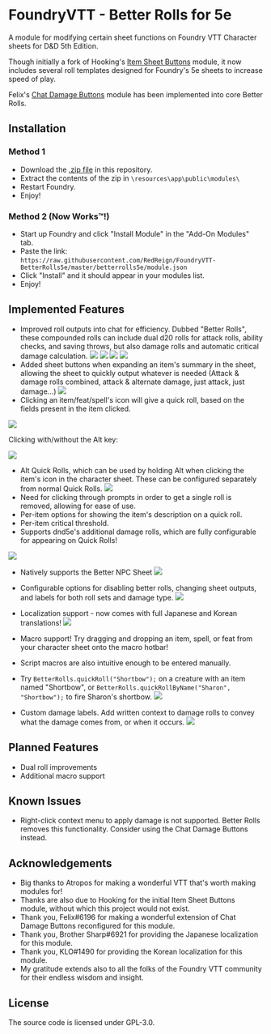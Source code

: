 # FoundryVTT - Better Rolls for 5e
A module for modifying certain sheet functions on Foundry VTT Character sheets for D&D 5th Edition.

Though initially a fork of Hooking's [Item Sheet Buttons](https://gitlab.com/hooking/foundry-vtt---item-sheet-buttons) module, it now includes several roll templates designed for Foundry's 5e sheets to increase speed of play.

Felix's [Chat Damage Buttons](https://github.com/syl3r86/chatdamagebuttons-betterrolls) module has been implemented into core Better Rolls.

## Installation
### Method 1
- Download the [.zip file](https://github.com/RedReign/FoundryVTT-BetterRolls5e/raw/master/betterrolls5e.zip) in this repository.
- Extract the contents of the zip in `\resources\app\public\modules\`
- Restart Foundry.
- Enjoy!

### Method 2 (Now Works™!)
- Start up Foundry and click "Install Module" in the "Add-On Modules" tab.
- Paste the link: `https://raw.githubusercontent.com/RedReign/FoundryVTT-BetterRolls5e/master/betterrolls5e/module.json`
- Click "Install" and it should appear in your modules list.
- Enjoy!

## Implemented Features
- Improved roll outputs into chat for efficiency. Dubbed "Better Rolls", these compounded rolls can include dual d20 rolls for attack rolls, ability checks, and saving throws, but also damage rolls and automatic critical damage calculation.
![](https://i.imgur.com/Pq5HK73.png)
![](https://i.imgur.com/6YzQWG9.png)
![](https://i.imgur.com/pME8Tsz.png)
![](https://i.imgur.com/XO2JUjB.png)
- Added sheet buttons when expanding an item's summary in the sheet, allowing the sheet to quickly output whatever is needed (Attack & damage rolls combined, attack & alternate damage, just attack, just damage...)
![](https://i.imgur.com/uFvpDPw.png)
- Clicking an item/feat/spell's icon will give a quick roll, based on the fields present in the item clicked.

![](https://i.imgur.com/2kNCHdZ.png)

Clicking with/without the Alt key:

![](https://i.imgur.com/Od15JXz.png)

- Alt Quick Rolls, which can be used by holding Alt when clicking the item's icon in the character sheet. These can be configured separately from normal Quick Rolls.
![](https://i.imgur.com/yPzgzEe.png)
- Need for clicking through prompts in order to get a single roll is removed, allowing for ease of use.
- Per-item options for showing the item's description on a quick roll.
- Per-item critical threshold.
- Supports dnd5e's additional damage rolls, which are fully configurable for appearing on Quick Rolls!

![](https://i.imgur.com/FkotJOG.png)
- Natively supports the Better NPC Sheet
![](https://i.imgur.com/qleIQsq.png)
- Configurable options for disabling better rolls, changing sheet outputs, and labels for both roll sets and damage type.
![](https://i.imgur.com/Wd0iT0E.png)
- Localization support - now comes with full Japanese and Korean translations!
![](https://cdn.discordapp.com/attachments/513918036919713802/635495803787542559/unknown.png)

- Macro support! Try dragging and dropping an item, spell, or feat from your character sheet onto the macro hotbar!
- Script macros are also intuitive enough to be entered manually.
- Try `BetterRolls.quickRoll("Shortbow");` on a creature with an item named "Shortbow", or `BetterRolls.quickRollByName("Sharon", "Shortbow");` to fire Sharon's shortbow.
![](https://i.imgur.com/fMMWz3m.gif)
- Custom damage labels. Add written context to damage rolls to convey what the damage comes from, or when it occurs.
![](https://i.imgur.com/L9NTE7G.png)

## Planned Features
- Dual roll improvements
- Additional macro support

## Known Issues
- Right-click context menu to apply damage is not supported. Better Rolls removes this functionality. Consider using the Chat Damage Buttons instead.

## Acknowledgements
- Big thanks to Atropos for making a wonderful VTT that's worth making modules for!
- Thanks are also due to Hooking for the initial Item Sheet Buttons module, without which this project would not exist.
- Thank you, Felix#6196 for making a wonderful extension of Chat Damage Buttons reconfigured for this module.
- Thank you, Brother Sharp#6921 for providing the Japanese localization for this module.
- Thank you, KLO#1490 for providing the Korean localization for this module.
- My gratitude extends also to all the folks of the Foundry VTT community for their endless wisdom and insight.

## License
The source code is licensed under GPL-3.0.
